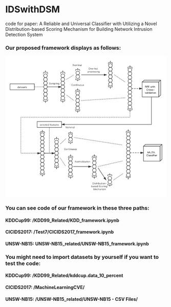 # IDSwithDSM
code for paper: A Reliable and Universal Classifier with Utilizing a Novel Distribution-based Scoring Mechanism for Building Network Intrusion Detection System

### Our proposed framework displays as follows:

![ ](./full_process_architecture.png  "Architecture")

### You can see code of our framework in these three paths: 
#### KDDCup99: /KDD99_Related/KDD_framework.ipynb
#### CICIDS2017: /Test7/CICIDS2017_framework.ipynb
#### UNSW-NB15: UNSW-NB15_related/UNSW-NB15_framework.ipynb

### You might need to import datasets by yourself if you want to test the code:
#### KDDCup99:    /KDD99_Related/kddcup.data_10_percent
#### CICIDS2017:  /MachineLearningCVE/
#### UNSW-NB15:   /UNSW-NB15_related/UNSW-NB15 - CSV Files/

